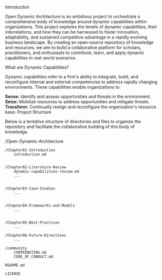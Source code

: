 Introduction

Open Dynamic Architecture is an ambitious project to orchestrate a comprehensive body of knowledge around dynamic capabilities within organizations. This project explores the tenets of dynamic capabilities, their interrelations, and how they can be harnessed to foster innovation, adaptability, and sustained competitive advantage in a rapidly evolving business landscape. By creating an open-source repository of knowledge and resources, we aim to build a collaborative platform for scholars, practitioners, and enthusiasts to contribute, learn, and apply dynamic capabilities in real-world scenarios.

What are Dynamic Capabilities?

Dynamic capabilities refer to a firm's ability to integrate, build, and reconfigure internal and external competencies to address rapidly changing environments. These capabilities enable organizations to:

**Sense:** Identify and assess opportunities and threats in the environment.
**Seize:** Mobilize resources to address opportunities and mitigate threats.
**Transform:** Continually realign and reconfigure the organization's resource base.
Project Structure

Below is a tentative structure of directories and files to organize the repository and facilitate the collaborative building of this body of knowledge.

/Open-Dynamic-Architecture


    /Chapter01-Introduction
        introduction.md


    /Chapter02-Literature-Review
        dynamic-capabilities-review.md
        ...


    /Chapter03-Case-Studies
        ...


    /Chapter04-Frameworks-and-Models
        ...


    /Chapter05-Best-Practices
        ...
        
    /Chapter06-Future-Directions
        ...
        
    /community
        CONTRIBUTING.md
        CODE_OF_CONDUCT.md
        
    README.md
    
    LICENSE



